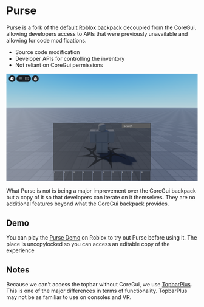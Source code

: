 # Purse

Purse is a fork of the [default Roblox backpack] decoupled from the CoreGui, allowing developers access to APIs that were previously unavailable and allowing for code modifications.

* Source code modification
* Developer APIs for controlling the inventory
* Not reliant on CoreGui permissions

![Screenshot of Purse](assets/screenshot.png)

What Purse is not is being a major improvement over the CoreGui backpack but a copy of it so that developers can iterate on it themselves. They are no additional features beyond what the CoreGui backpack provides.

  [default Roblox backpack]: https://github.com/Roblox/Core-Scripts/blob/master/CoreScriptsRoot/Modules/BackpackScript.lua

## Demo

You can play the [Purse Demo] on Roblox to try out Purse before using it. The place is uncopylocked so you can access an editable copy of the experience

  [Purse Demo]: https://www.roblox.com/games/106146309450120

## Notes

Because we can't access the topbar without CoreGui, we use [TopbarPlus]. This is one of the major differences in terms of functionality. TopbarPlus may not be as familiar to use on consoles and VR.

  [TopbarPlus]: https://devforum.roblox.com/t/topbarplus/1017485
